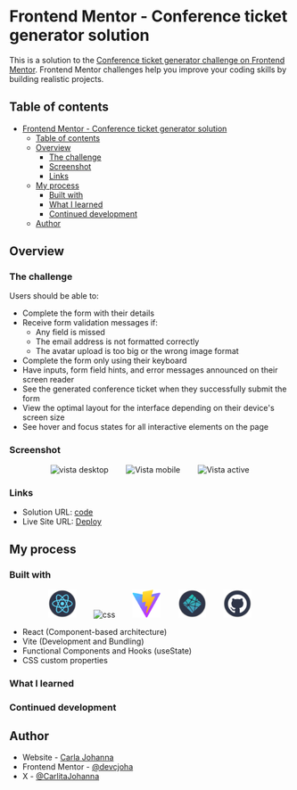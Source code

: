 # Frontend Mentor - Conference ticket generator solution

This is a solution to the [Conference ticket generator challenge on Frontend Mentor](https://www.frontendmentor.io/challenges/conference-ticket-generator-oq5gFIU12w). Frontend Mentor challenges help you improve your coding skills by building realistic projects. 

## Table of contents

- [Frontend Mentor - Conference ticket generator solution](#frontend-mentor---conference-ticket-generator-solution)
  - [Table of contents](#table-of-contents)
  - [Overview](#overview)
    - [The challenge](#the-challenge)
    - [Screenshot](#screenshot)
    - [Links](#links)
  - [My process](#my-process)
    - [Built with](#built-with)
    - [What I learned](#what-i-learned)
    - [Continued development](#continued-development)
  - [Author](#author)

## Overview

### The challenge

Users should be able to:

- Complete the form with their details
- Receive form validation messages if:
  - Any field is missed
  - The email address is not formatted correctly
  - The avatar upload is too big or the wrong image format
- Complete the form only using their keyboard
- Have inputs, form field hints, and error messages announced on their screen reader
- See the generated conference ticket when they successfully submit the form
- View the optimal layout for the interface depending on their device's screen size
- See hover and focus states for all interactive elements on the page


### Screenshot

<p align="center">
  <img src="./" width="600" alt="vista desktop" />
  &nbsp;&nbsp;&nbsp;&nbsp;&nbsp;&nbsp;
  <img src="./" width="300" alt="Vista mobile" />
  &nbsp;&nbsp;&nbsp;&nbsp;&nbsp;&nbsp;
  <img src="./" width="300" alt="Vista active" />
</p>


### Links

- Solution URL: [code]()
- Live Site URL: [Deploy]()

## My process

### Built with

<p align="center">
<img src="./public/react.svg" alt="react" width="50px" />
 &nbsp;&nbsp;&nbsp;&nbsp;&nbsp;&nbsp;
<img src="./public/css.svg" alt="css" width="50px" />
 &nbsp;&nbsp;&nbsp;&nbsp;&nbsp;&nbsp;
<img src="./public/vite.svg" alt="vite" width="50px" />
 &nbsp;&nbsp;&nbsp;&nbsp;&nbsp;&nbsp;
<img src="./public/netlify.svg" alt="netlify" width="50px" />
 &nbsp;&nbsp;&nbsp;&nbsp;&nbsp;&nbsp;
<img src="./public/github.svg" alt="github" width="50px" />
</p>

-   React (Component-based architecture)
-   Vite (Development and Bundling)
-   Functional Components and Hooks (useState)
-   CSS custom properties


### What I learned


### Continued development


## Author

- Website - [Carla Johanna](https://github.com/devcjoha)
- Frontend Mentor - [@devcjoha](https://www.frontendmentor.io/profile/yourusername)
- X - [@CarlitaJohanna](https://www.x.com/carlitajohana)
